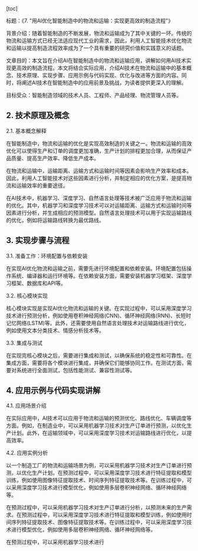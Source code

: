 
[toc]                    
                
                
标题：《7. "用AI优化智能制造中的物流和运输：实现更高效的制造流程"》

背景介绍：随着智能制造的不断发展，物流和运输成为了其中关键的一环。传统的物流和运输方式已经无法适应现代工业的需求，因此，利用人工智能技术优化物流和运输以提高制造流程效率成为了一个具有重要的研究价值和实践意义的话题。

文章目的：本文旨在介绍AI在智能制造中的物流和运输应用，讲解如何用AI技术实现更高效的制造流程。本文将结合实际应用，介绍AI技术在物流和运输中的基本概念、技术原理、实现步骤、应用示例与代码实现、优化与改进等方面的内容。同时，将阐述AI技术在智能制造中的应用前景及挑战，为读者提供更深入的理解。

目标受众：智能制造领域的技术人员、工程师、产品经理、物流管理人员等。

## 2. 技术原理及概念

2.1. 基本概念解释

在智能制造中，物流和运输的优化是实现高效制造的关键之一。物流和运输的高效优化可以使得生产和订单的调度更加准确，生产计划的排程更加合理，从而保证产品质量、提高生产效率、降低生产成本。

在物流和运输中，运输距离、运输方式和运输时间等因素会影响生产效率和成本。因此，利用人工智能技术对这些因素进行分析，并制定相应的优化方案，是提高物流和运输效率的重要途径。

在AI技术中，机器学习、深度学习、自然语言处理等技术被广泛应用于物流和运输的优化。其中，机器学习和深度学习技术可以对运输距离、运输方式和运输时间等因素进行分析，并生成相应的预测模型。自然语言处理技术可以用于实现运输路线的优化，例如将运输路线转换为最优路线。

## 3. 实现步骤与流程

3.1. 准备工作：环境配置与依赖安装

在实现AI优化物流和运输之前，需要先进行环境配置和依赖安装。环境配置包括操作系统、编译器和运行环境等。在依赖安装方面，需要安装机器学习框架、深度学习框架、数据库和API等。

3.2. 核心模块实现

核心模块实现是实现AI优化物流和运输的关键。在实现过程中，可以采用深度学习技术进行预测分析，例如使用卷积神经网络(CNN)、循环神经网络(RNN)、长短时记忆网络(LSTM)等。此外，还需要使用自然语言处理技术对运输路线进行优化，例如使用文本分类技术、情感分析技术等。

3.3. 集成与测试

在实现完核心模块之后，需要进行集成和测试，以确保系统的稳定性和可靠性。在集成方面，需要将各个模块进行集成，并确保它们能够协同工作。在测试方面，需要对系统进行全面测试，包括性能测试、兼容性测试等。

## 4. 应用示例与代码实现讲解

4.1. 应用场景介绍

在实际应用中，AI技术可以应用于物流和运输的预测优化、路线优化、车辆调度等方面。例如，在制造业中，可以采用机器学习技术对生产订单进行预测，以优化生产计划。此外，在运输领域中，可以采用深度学习技术对运输路线进行优化，以提高效率。

4.2. 应用实例分析

以一个制造工厂的物流和运输场景为例，可以采用机器学习技术对生产订单进行预测，以优化生产计划。在预测过程中，可以采用深度学习技术进行特征提取和模型训练，例如使用图像特征提取技术、时间序列特征提取技术等。在训练过程中，可以采用深度学习技术进行模型优化，例如使用多层卷积神经网络、循环神经网络等。

在预测过程中，可以采用机器学习技术对生产订单进行分析，以预测未来的生产需求。在预测过程中，可以采用深度学习技术进行特征提取和模型训练，例如使用时间序列特征提取技术、图像特征提取技术等。在训练过程中，可以采用深度学习技术进行模型优化，例如使用多层卷积神经网络、循环神经网络等。

在预测过程中，可以采用机器学习技术进行

